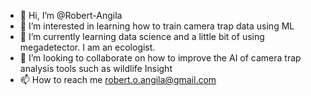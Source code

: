 - 👋 Hi, I’m @Robert-Angila
- 👀 I’m interested in learning how to train camera trap data using ML
- 🌱 I’m currently learning data science and a little bit of using megadetector. I am an ecologist.
- 💞️ I’m looking to collaborate on how to improve the AI of camera trap analysis tools such as wildlife Insight
- 📫 How to reach me robert.o.angila@gmail.com

<!---
Robert-Angila/Robert-Angila is a ✨ special ✨ repository because its `README.md` (this file) appears on your GitHub profile.
You can click the Preview link to take a look at your changes.
--->
